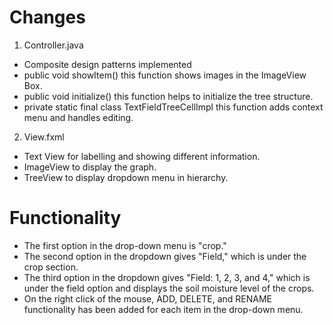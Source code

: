 # Changes 
1. Controller.java 
- Composite design patterns implemented
- public void showItem() this function shows images in the ImageView Box.
- public void initialize() this function helps to initialize the tree structure.
- private static final class TextFieldTreeCellImpl this function adds context menu and handles editing.

2. View.fxml
- Text View for labelling and showing different information.
- ImageView to display the graph.
- TreeView to display dropdown menu in hierarchy.

# Functionality
- The first option in the drop-down menu is "crop."
- The second option in the dropdown gives "Field," which is under the crop section.
- The third option in the dropdown gives "Field: 1, 2, 3, and 4," which is under the field option and displays the soil moisture level of the crops.
- On the right click of the mouse, ADD, DELETE, and RENAME functionality has been added for each item in the drop-down menu.